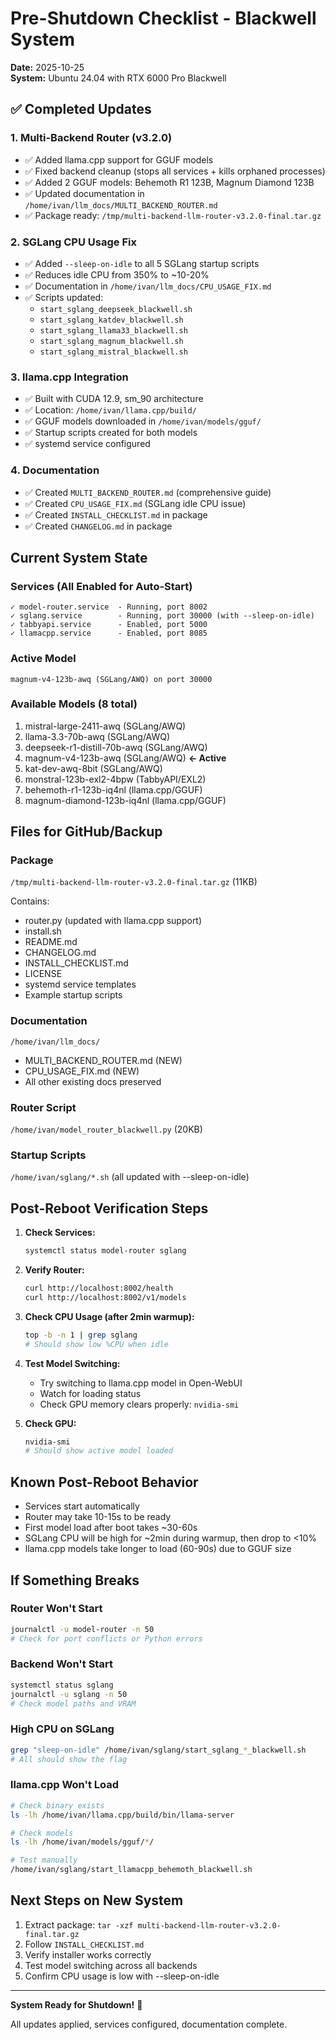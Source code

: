 # Pre-Shutdown Checklist - Blackwell System

**Date:** 2025-10-25  
**System:** Ubuntu 24.04 with RTX 6000 Pro Blackwell

## ✅ Completed Updates

### 1. Multi-Backend Router (v3.2.0)
- ✅ Added llama.cpp support for GGUF models
- ✅ Fixed backend cleanup (stops all services + kills orphaned processes)
- ✅ Added 2 GGUF models: Behemoth R1 123B, Magnum Diamond 123B
- ✅ Updated documentation in `/home/ivan/llm_docs/MULTI_BACKEND_ROUTER.md`
- ✅ Package ready: `/tmp/multi-backend-llm-router-v3.2.0-final.tar.gz`

### 2. SGLang CPU Usage Fix
- ✅ Added `--sleep-on-idle` to all 5 SGLang startup scripts
- ✅ Reduces idle CPU from 350% to ~10-20%
- ✅ Documentation in `/home/ivan/llm_docs/CPU_USAGE_FIX.md`
- ✅ Scripts updated:
  - `start_sglang_deepseek_blackwell.sh`
  - `start_sglang_katdev_blackwell.sh`
  - `start_sglang_llama33_blackwell.sh`
  - `start_sglang_magnum_blackwell.sh`
  - `start_sglang_mistral_blackwell.sh`

### 3. llama.cpp Integration
- ✅ Built with CUDA 12.9, sm_90 architecture
- ✅ Location: `/home/ivan/llama.cpp/build/`
- ✅ GGUF models downloaded in `/home/ivan/models/gguf/`
- ✅ Startup scripts created for both models
- ✅ systemd service configured

### 4. Documentation
- ✅ Created `MULTI_BACKEND_ROUTER.md` (comprehensive guide)
- ✅ Created `CPU_USAGE_FIX.md` (SGLang idle CPU issue)
- ✅ Created `INSTALL_CHECKLIST.md` in package
- ✅ Created `CHANGELOG.md` in package

## Current System State

### Services (All Enabled for Auto-Start)
```
✓ model-router.service  - Running, port 8002
✓ sglang.service        - Running, port 30000 (with --sleep-on-idle)
✓ tabbyapi.service      - Enabled, port 5000
✓ llamacpp.service      - Enabled, port 8085
```

### Active Model
```
magnum-v4-123b-awq (SGLang/AWQ) on port 30000
```

### Available Models (8 total)
1. mistral-large-2411-awq (SGLang/AWQ)
2. llama-3.3-70b-awq (SGLang/AWQ)
3. deepseek-r1-distill-70b-awq (SGLang/AWQ)
4. magnum-v4-123b-awq (SGLang/AWQ) **← Active**
5. kat-dev-awq-8bit (SGLang/AWQ)
6. monstral-123b-exl2-4bpw (TabbyAPI/EXL2)
7. behemoth-r1-123b-iq4nl (llama.cpp/GGUF)
8. magnum-diamond-123b-iq4nl (llama.cpp/GGUF)

## Files for GitHub/Backup

### Package
`/tmp/multi-backend-llm-router-v3.2.0-final.tar.gz` (11KB)

Contains:
- router.py (updated with llama.cpp support)
- install.sh
- README.md
- CHANGELOG.md
- INSTALL_CHECKLIST.md
- LICENSE
- systemd service templates
- Example startup scripts

### Documentation
`/home/ivan/llm_docs/`
- MULTI_BACKEND_ROUTER.md (NEW)
- CPU_USAGE_FIX.md (NEW)
- All other existing docs preserved

### Router Script
`/home/ivan/model_router_blackwell.py` (20KB)

### Startup Scripts
`/home/ivan/sglang/*.sh` (all updated with --sleep-on-idle)

## Post-Reboot Verification Steps

1. **Check Services:**
   ```bash
   systemctl status model-router sglang
   ```

2. **Verify Router:**
   ```bash
   curl http://localhost:8002/health
   curl http://localhost:8002/v1/models
   ```

3. **Check CPU Usage (after 2min warmup):**
   ```bash
   top -b -n 1 | grep sglang
   # Should show low %CPU when idle
   ```

4. **Test Model Switching:**
   - Try switching to llama.cpp model in Open-WebUI
   - Watch for loading status
   - Check GPU memory clears properly: `nvidia-smi`

5. **Check GPU:**
   ```bash
   nvidia-smi
   # Should show active model loaded
   ```

## Known Post-Reboot Behavior

- Services start automatically
- Router may take 10-15s to be ready
- First model load after boot takes ~30-60s
- SGLang CPU will be high for ~2min during warmup, then drop to <10%
- llama.cpp models take longer to load (60-90s) due to GGUF size

## If Something Breaks

### Router Won't Start
```bash
journalctl -u model-router -n 50
# Check for port conflicts or Python errors
```

### Backend Won't Start
```bash
systemctl status sglang
journalctl -u sglang -n 50
# Check model paths and VRAM
```

### High CPU on SGLang
```bash
grep "sleep-on-idle" /home/ivan/sglang/start_sglang_*_blackwell.sh
# All should show the flag
```

### llama.cpp Won't Load
```bash
# Check binary exists
ls -lh /home/ivan/llama.cpp/build/bin/llama-server

# Check models
ls -lh /home/ivan/models/gguf/*/

# Test manually
/home/ivan/sglang/start_llamacpp_behemoth_blackwell.sh
```

## Next Steps on New System

1. Extract package: `tar -xzf multi-backend-llm-router-v3.2.0-final.tar.gz`
2. Follow `INSTALL_CHECKLIST.md`
3. Verify installer works correctly
4. Test model switching across all backends
5. Confirm CPU usage is low with --sleep-on-idle

---

**System Ready for Shutdown!** 🎉

All updates applied, services configured, documentation complete.
